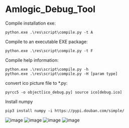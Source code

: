 # Amlogic_Debug_Tool


Compile installation exe:

	python.exe .\res\script\compile.py -t A

Compile to an executable EXE package:

	python.exe .\res\script\compile.py -t F

Compile help information:

	python.exe .\res\script\compile.py -h
	python.exe .\res\script\compile.py -H [param type]

convert ico picture file to *.py:

    pyrcc5 -o object[ico_debug.py] source ico[debug.ico] 

Install numpy

	pip3 install numpy -i https://pypi.douban.com/simple/

![image](https://user-images.githubusercontent.com/90375248/134335916-33c18a9d-8989-4569-b54a-02df2b9f1e0e.png)
![image](https://user-images.githubusercontent.com/90375248/134335942-a837d060-eb30-4293-acd6-fdefe733b33d.png)
![image](https://user-images.githubusercontent.com/90375248/134335993-cf1b1b9a-0a0d-4a9b-8bbd-790105153138.png)
![image](https://user-images.githubusercontent.com/90375248/134335961-f07bcfb7-1c3e-4f76-8f32-c55215d89d01.png)

